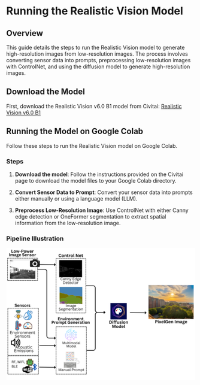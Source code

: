 # Running the Realistic Vision Model

## Overview
This guide details the steps to run the Realistic Vision model to generate high-resolution images from low-resolution images. The process involves converting sensor data into prompts, preprocessing low-resolution images with ControlNet, and using the diffusion model to generate high-resolution images.

## Download the Model
First, download the Realistic Vision v6.0 B1 model from Civitai:
[Realistic Vision v6.0 B1](https://civitai.com/models/4201/realistic-vision-v60-b1)

## Running the Model on Google Colab
Follow these steps to run the Realistic Vision model on Google Colab.

### Steps
1. **Download the model**:
    Follow the instructions provided on the Civitai page to download the model files to your Google Colab directory.

2. **Convert Sensor Data to Prompt**:
    Convert your sensor data into prompts either manually or using a language model (LLM).

3. **Preprocess Low-Resolution Image**:
    Use ControlNet with either Canny edge detection or OneFormer segmentation to extract spatial information from the low-resolution image.

### Pipeline Illustration
![Pipeline](../assets/arch.png)
